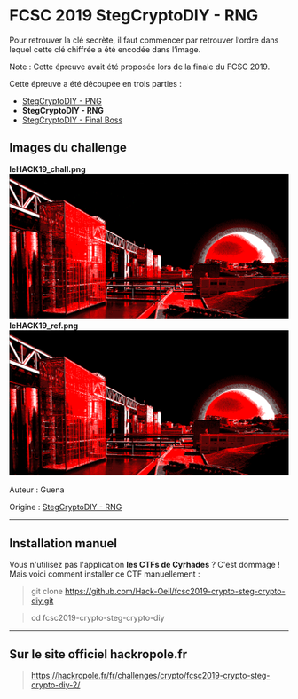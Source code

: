 # FCSC 2019 StegCryptoDIY - RNG

Pour retrouver la clé secrète, il faut commencer par retrouver l’ordre dans lequel cette clé chiffrée a été encodée dans l’image.

Note : Cette épreuve avait été proposée lors de la finale du FCSC 2019.

Cette épreuve a été découpée en trois parties :

- [StegCryptoDIY - PNG](README_1_3.md)
- **StegCryptoDIY - RNG**
- [StegCryptoDIY - Final Boss](README_3_3.md)


## Images du challenge

**leHACK19_chall.png**
![leHACK19_chall.png](leHACK19_chall.png)
**leHACK19_ref.png**
![leHACK19_ref.png](leHACK19_ref.png)



Auteur : Guena

Origine : [StegCryptoDIY - RNG](https://hackropole.fr/fr/challenges/crypto/fcsc2019-crypto-steg-crypto-diy-2/)


-----------

## Installation manuel
Vous n'utilisez pas l'application **les CTFs de Cyrhades** ? C'est dommage !
Mais voici comment installer ce CTF manuellement :

> git clone https://github.com/Hack-Oeil/fcsc2019-crypto-steg-crypto-diy.git

> cd fcsc2019-crypto-steg-crypto-diy


-----------

## Sur le site officiel hackropole.fr
> https://hackropole.fr/fr/challenges/crypto/fcsc2019-crypto-steg-crypto-diy-2/